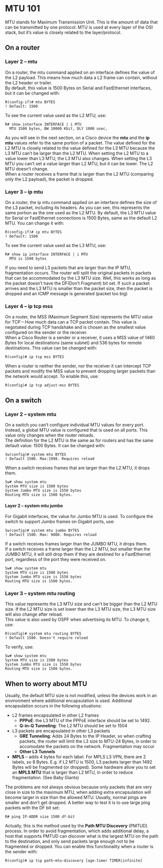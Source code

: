 # MTU 101

MTU stands for Maximum Transmission Unit. This is the amount of data that can be transmitted by one protocol. MTU is used at every layer of the OSI stack, but it’s value is closely related to the layer/protocol.

## On a router

### Layer 2 – mtu

On a router, the mtu command applied on an interface defines the value of the L2 payload. This means how much data a L2 frame can contain, without the L2 header or trailer.\
By default, this value is 1500 Bytes on Serial and FastEthernet interfaces, but it can be changed with:

```
R(config-if)# mtu BYTES
! Default: 1500
```

To see the current value used as the L2 MTU, use:

```
R# show interface INTERFACE | i MTU
  MTU 1500 bytes, BW 10000 Kbit, DLY 1000 usec,
```

As you will see in the next section, on a Cisco device the **mtu** and the **ip mtu** values refer to the same portion of a packet. The value defined for the L2 MTU is closely related to the value defined for the L3 MTU because the L3 MTU can’t be larger than the L2 MTU. When setting the L2 MTU to a value lower than L3 MTU, the L3 MTU also changes. When setting the L3 MTU you can’t set a value larger than L2 MTU, but it can be lower. The L2 MTU doesn’t change.\
When a router receives a frame that is larger than the L2 MTU (comparing only the L2 payload), the packet is dropped.

### Layer 3 – ip mtu

On a router, the ip mtu command applied on an interface defines the size of the L3 packet, including its headers. As you can see, this represents the same portion as the one used as the L2 MTU. By default, the L3 MTU value for Serial or FastEthernet connections is 1500 Bytes, same as the default L2 MTU. You can change it with:

```
R(config-if)# ip mtu BYTES
! Default: 1500
```

To see the current value used as the L3 MTU, use:

```
R# show ip interface INTERFACE | i MTU
  MTU is 1500 bytes
```

If you need to send L3 packets that are larger than the IP MTU, fragmentation occurs. The router will split the original packets in packets that can be accommodated by the L3 MTU size. Well, this works as long as the packet doesn’t have the DF(Don’t Fragment) bit set. If such a packet arrives and the L3 MTU is smaller than the packet size, then the packet is dropped and an ICMP message is generated (packet too big)

### Layer 4 – ip tcp mss

On a router, the MSS (Maximum Segment Size) represents the MTU value for TCP – How much data can a TCP packet contain. This value is negotiated during TCP handshake and is chosen as the smallest value configured on the sender or the receiver.\
When a Cisco Router is a sender or a receiver, it uses a MSS value of 1460 Bytes for local destinations (same subnet) and 536 bytes for remote destinations. This value can be changed with:

```
R(config)# ip tcp mss BYTES
```

When a router is neither the sender, nor the receiver it can intercept TCP packets and modify the MSS value to prevent dropping larger packets than the network would accept. To enable this, use:

```
R(config)# ip tcp adjust-mss BYTES
```

## On a switch

### Layer 2 – system mtu

On a switch you can’t configure individual MTU values for every port. Instead, a global MTU value is configured that is used on all ports. This value only changes when the router reloads.\
The definition for the L2 MTU is the same as for routers and has the same default value: 1500 Bytes. It can be changed with:

```
Sw(config)# system mtu BYTES
! Default 1500. Max:1998. Requires reload
```

When a switch receives frames that are larger than the L2 MTU, it drops them.

```
Sw# show system mtu
System MTU size is 1500 bytes
System Jumbo MTU size is 1550 bytes
Routing MTU size is 1500 bytes.
```

#### **Layer 2 – system mtu jumbo**

For Gigabit interfaces, the value for Jumbo MTU is used. To configure the switch to support Jumbo frames on Gigabit ports, use:

```
Sw(config)# system mtu jumbo BYTES
! Default 1500. Max: 9000. Requires reload
```

If a switch receives frames larger than the JUMBO MTU, it drops them.\
If a switch receives a frame larger than the L2 MTU, but smaller than the JUMBO MTU, it will still drop them if they are destined for a FastEthernet port, regardless of the port they were received on.

```
Sw# show system mtu
System MTU size is 1500 bytes
System Jumbo MTU size is 1550 bytes
Routing MTU size is 1500 bytes.
```

### Layer 3 – system mtu routing

This value represents the L3 MTU size and can’t be bigger than the L2 MTU size. If the L2 MTU size is set lower than the L3 MTU size, the L3 MTU size will also change after reload.\
This value is also used by OSPF when advertising its MTU. To change it, use:

```
R(config)# system mtu routing BYTES
! Default 1500. Doesn't require reload
```

To verify, use:

```
Sw# show system mtu
System MTU size is 1500 bytes
System Jumbo MTU size is 1550 bytes
Routing MTU size is 1500 bytes.
```

## When to worry about MTU

Usually, the default MTU size is not modified, unless the devices work in an environment where additional encapsulation is used. Additional encapsulation occurs in the following situations:

* L2 frames encapsulated in other L2 frames
  * **PPPoE**: the L3 MTU of the PPPoE interface should be set to 1492.
  * **Q-in-Q Tunneling**: The L2 MTU should be set to 1504
* L3 packets are encapsulated in other L3 packets
  * **GRE Tunneling**: Adds 24 Bytes to the IP Header, so when crafting packets, the router will limit the L3 size to MTU-24 Bytes, in order to accomodate the packets on the network. Fragmentation may occur
  * **Other L3 Tunnels**
* **MPLS** – adds 4 bytes for each label. For MPLS L3 VPN, there are 2 labels, so 8 Bytes. E.g. if L2 MTU is 1500, L3 packets larger than 1492 Bytes will be fragmented (or dropped). Some hardware allow you to set an **MPLS MTU** that is larger than L2 MTU, in order to reduce fragmentation. (See Baby Giants)

The problems are not always obvious because only packets that are very close in size to the maximum MTU, when adding extra encapsulation will become larger in size than the allowed MTU. Usually, normal pings are smaller and don’t get dropped. A better way to test it is to use large ping packets with the DF bit set:

```
R# ping IP-ADDR size 1500 df-bit
```

Actually, this is the method used by the **Path MTU Discovery** (PMTUD) process. In order to avoid fragmentation, which adds additional delay, a host that supports PMTUD can discover what is the largest MTU on the path to the destination, and only send packets large enough not to be fragmented or dropped. You can enable this functionality when a router is the sender with:

```
R(config)# ip tcp path-mtu-discovery [age-timer TIMER|infinite]
```
